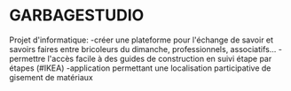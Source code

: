 # GARBAGESTUDIO
Projet d'informatique:
-créer une plateforme pour l'échange de savoir et savoirs faires entre bricoleurs du dimanche, professionnels, associatifs...
-permettre l'accès facile à des guides de construction en suivi étape par étapes (#IKEA)
-application permettant une localisation participative de gisement de matériaux
